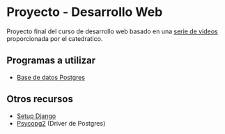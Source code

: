 # Proyecto - Desarrollo Web

Proyecto final del curso de desarrollo web basado en una 
[serie de videos](https://youtube.com/playlist?list=PLxm9hnvxnn-j5ZDOgQS63UIBxQytPdCG7) 
proporcionada por el catedratico.

## Programas a utilizar
- [Base de datos Postgres](https://www.postgresql.org/download/windows/)

## Otros recursos 
- [Setup Django](https://realpython.com/django-setup/)
- [Psycopg2](https://pypi.org/project/psycopg2/) (Driver de Postgres)
